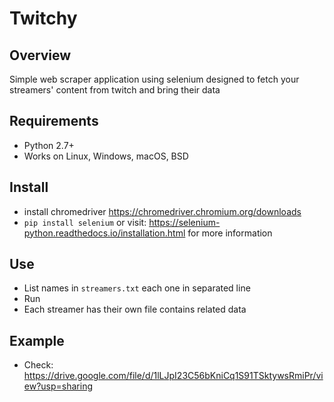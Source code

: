 # Twitchy

## Overview
Simple web scraper application using selenium designed to fetch your streamers' content from twitch and bring their data

## Requirements

- Python 2.7+
- Works on Linux, Windows, macOS, BSD

## Install
- install chromedriver https://chromedriver.chromium.org/downloads
- ``` pip install selenium ```
or visit: https://selenium-python.readthedocs.io/installation.html for more information

## Use

- List names in `streamers.txt` each one in separated line
- Run 
- Each streamer has their own file contains related data

## Example

- Check: https://drive.google.com/file/d/1lLJpI23C56bKniCq1S91TSktywsRmiPr/view?usp=sharing
